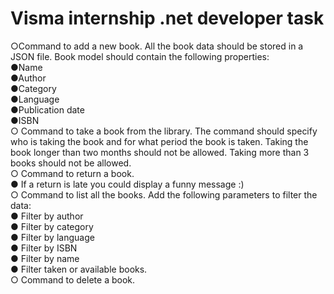 # Visma internship .net developer task

○Command to add a new book. All the book data should be stored in a JSON file. Book 
model should contain the following properties: <br />
●Name <br />
●Author <br />
●Category <br />
●Language <br /> 
●Publication date <br />
●ISBN <br />
○ Command to take a book from the library. The command should specify who is taking
the book and for what period the book is taken. Taking the book longer than two months
should not be allowed. Taking more than 3 books should not be allowed. <br />
○ Command to return a book. <br />
● If a return is late you could display a funny message :) <br />
○ Command to list all the books. Add the following parameters to filter the data: <br />
● Filter by author <br />
● Filter by category <br />
● Filter by language <br /> 
● Filter by ISBN <br />
● Filter by name <br />
● Filter taken or available books. <br />
○ Command to delete a book.
